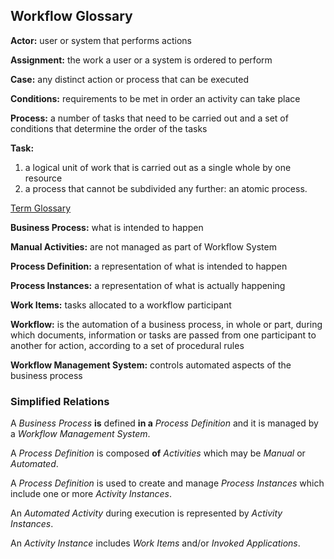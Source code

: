 ## Workflow Glossary

**Actor:** user or system that performs actions

**Assignment:** the work a user or a system is ordered to perform

**Case:** any distinct action or process that can be executed

**Conditions:** requirements to be met in order an activity can take place

**Process:** a number of tasks that need to be carried out and a set of conditions that determine the order of the tasks

**Task:** 

1. a logical unit of work that is carried out as a single whole by one resource
2. a process that cannot be subdivided any further: an atomic process. 


[Term Glossary](http://www.wfmc.org/standards/docs/TC-1011_term_glossary_v3.pdf)

**Business Process:** what is intended to happen

**Manual Activities:** are not managed as part of Workflow System

**Process Definition:** a representation of what is intended to happen

**Process Instances:** a representation of what is actually happening

**Work Items:** tasks allocated to a workflow participant

**Workflow:** is the automation of a business process, in whole or part, during which documents, information or tasks are passed from one participant to another for action, according to a set of procedural rules

**Workflow Management System:** controls automated aspects of the business process


### Simplified Relations

A *Business Process* **is** defined **in a** *Process Definition* and it is managed by a *Workflow Management System*.

A *Process Definition* is composed **of** *Activities* which may be *Manual* or *Automated*.

A *Process Definition* is used to create and manage *Process Instances* which include one or more *Activity Instances*.

An *Automated Activity* during execution is represented by *Activity Instances*.

An *Activity Instance* includes *Work Items* and/or *Invoked Applications*.